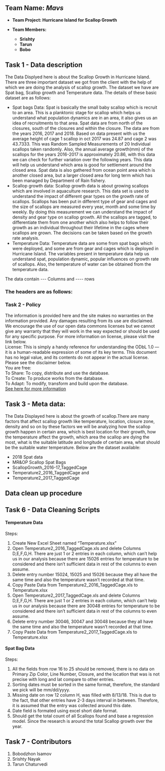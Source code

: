 ## **Team Name: _Mavs_**
- **Team Project: Hurricane Island for Scallop Growth**
- **Team Members:**

  - **Srishty**
  - **Tarun**
  - **Bobo**
  
 ## Task 1 - Data description
The Data Displyed here is about the Scallop Growth in Hurricane Island. 
There are three important dataset we got from the client with the help of which we are doing the analysis of scallop growth. The dataset we have are Spat bag, Scallop growth and Temperature data.
The details of these basic dataset are as follows:
*	Spat bags Data: Spat is basically the small baby scallop which is recruit to an area. This is a planktonic stage for scallop which helps us understand what population dynamics are in an area, it also gives us an idea of recruitments to that area. Spat data are from north of the closures, south of the closures and within the closure.  The data are from the years 2016, 2017 and 2018.
Based on data present with us the average height of cage 1 scallop in oct 2017 was 24.87 and cage 2 was 43.7333. This was Random Sampled Measurements of 20 Individual scallops taken randomly. Also, the annual average growth(mm) of the scallops for the years 2016-2017 is approximately 20.86, with this data we can check for further variation over the following years. 
This data will help us understand which area is good for settlement around the closed area. Spat data is also gathered from ocean point area which is another closed area, but a larger closed area for long term which has been managed by Department of Rain fishery.
*	Scallop growth data: Scallop growth data is about growing scallops which are involved in aquaculture research. This data set is used to understand the impact of different gear types on the growth rate of scallops. Scallops has been put in different type of gear and cages and the size of scallops are measured every year, month and some time by weekly. By doing this measurement we can understand the impact of density and gear type on scallop growth.
All the scallops are tagged, to differentiate them from one another which also helps to follow their growth as an individual throughout their lifetime in the cages where scallops are grown. The decisions can be taken based on the growth rate analysis.
*	Temperature Data: Temperature data are some from spat bags which were deployed, and some are from gear and cages which is deployed in Hurricane Island. The variables present in temperature data help us understand spat, population dynamic, popular influences on growth rate of scallops. Also, the temperature of water can be obtained from the temperature data.

The data contain --- Columns and ---- rows

 ### The headers are as follows:



  
  
### Task 2 - Policy
The information is provided here and the site makes no warranties on the information provided. Any damages resulting from its use are disclaimed. We encourage the use of our open data commons licenses but we cannot give any warranty that they will work in the way expected or should be used for any specific purpose. For more information on license, please visit the link below.  
License:
This is simply a handy reference for understanding the ODbL 1.0 — it is a human-readable expression of some of its key terms. This document has no legal value, and its contents do not appear in the actual license.
Please see the disclaimer below.  
You are free:  
To Share: To copy, distribute and use the database.  
To Create: To produce works from the database.  
To Adapt: To modify, transform and build upon the database.  
[See here for more information](http://opendefinition.org/licenses/odc-odbl/)
    
## Task 3 -  Meta data:
The Data Displayed here is about the growth of scallop.There are many factors that affect scallop growth like temperature, location, closure zone, density and so on by these factors we will be analyzing how the scallop growth happen in certain area, which is best location for their growth, how the temperature affect the growth, which area the scallop are dying the most, what is the suitable latitude and longitude of certain area, what should be the suitable water temperature.
Below are the dataset available:

  * 2018 Spat data
  * MR&OP Scallop Spat Bags
  * ScallopGrowth_2016-17_TaggedCage
  * Temperature2_2016_TaggedCage and
  * Temperature2_2017_TaggedCage

 
  
  ## Data clean up procedure
  
  ## Task 6 - Data Cleaning Scripts
  
  #### Temperature Data
  
Steps:
1.	Create New Excel Sheet named “Temperature.xlsx”
2.	Open Temperature2_2016_TaggedCage.xls and delete Columns D,E,F,G,H. There are just 1 or 2 entries in each column, which can’t help us in our analysis because there are 15026 entries for temperature to be considered and there isn’t sufficient data in rest of the columns to even assume.
3.	Delete entry number 15024, 15025 and 15026 because they all have the same time and also the temperature wasn’t recorded at that time. 
4.	Copy Paste Data from Temperature2_2016_TaggedCage.xls to Temperature.xlsx
5.	Open Temperature2_2017_TaggedCage.xls and delete Columns D,E,F,G,H. There are just 1 or 2 entries in each column, which can’t help us in our analysis because there are 30048 entries for temperature to be considered and there isn’t sufficient data in rest of the columns to even assume.
6.	Delete entry number 30046, 30047 and 30048 because they all have the same time and also the temperature wasn’t recorded at that time. 
7.	Copy Paste Data from Temperature2_2017_TaggedCage.xls to Temperature.xlsx

  #### Spat Bag Data
  Steps:
  1. All the fields from row 16 to 25 should be removed, there is no data on Primary Zip Color, Line Number, Closure, and the      location that was is not precise with long and lat compare to other entries. 
  2. Sorting dates must be sorted in the same format, therefore, the standard we pick will be mm/dd/yyyy.
  3. Missing date on row 12 column H, was filled with 8/13/18. This is due to the fact, that other entries have 2-3 days            interval in between. Therefore, it is assumed that the entry was collected around this date. 
  4. Date field is formated using excel short date format. 
  5. Should get the total count of all Scallops found and base a regression model. Since the research is around the total          Scallop growth over the year.
  
 ## Task 7 - Contributors
 
 1. Bobodzhon Isamov
 2. Srishty Nayak
 3. Tarun Chaturvedi
